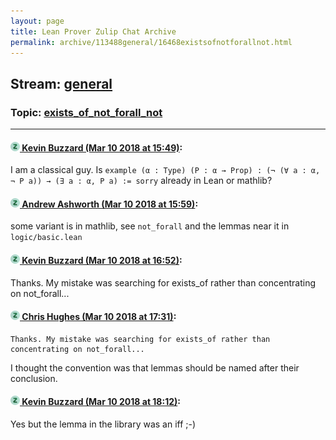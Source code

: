 ```yaml
---
layout: page
title: Lean Prover Zulip Chat Archive 
permalink: archive/113488general/16468existsofnotforallnot.html
---
```


## Stream: [general](index.html)
### Topic: [exists_of_not_forall_not](16468existsofnotforallnot.html)

---

#### [![Click to go to Zulip](../../assets/img/zulip2.png) Kevin Buzzard (Mar 10 2018 at 15:49)](https://leanprover.zulipchat.com/#narrow/stream/113488-general/topic/exists_of_not_forall_not/near/123536960):
I am a classical guy. Is `example (α : Type) (P : α → Prop) : (¬ (∀ a : α, ¬ P a)) → (∃ a : α, P a) := sorry` already in Lean or mathlib?

#### [![Click to go to Zulip](../../assets/img/zulip2.png) Andrew Ashworth (Mar 10 2018 at 15:59)](https://leanprover.zulipchat.com/#narrow/stream/113488-general/topic/exists_of_not_forall_not/near/123537206):
some variant is in mathlib, see `not_forall` and the lemmas near it in `logic/basic.lean`

#### [![Click to go to Zulip](../../assets/img/zulip2.png) Kevin Buzzard (Mar 10 2018 at 16:52)](https://leanprover.zulipchat.com/#narrow/stream/113488-general/topic/exists_of_not_forall_not/near/123538465):
Thanks. My mistake was searching for exists_of rather than concentrating on not_forall...

#### [![Click to go to Zulip](../../assets/img/zulip2.png) Chris Hughes (Mar 10 2018 at 17:31)](https://leanprover.zulipchat.com/#narrow/stream/113488-general/topic/exists_of_not_forall_not/near/123539394):
```quote
Thanks. My mistake was searching for exists_of rather than concentrating on not_forall...
```
I thought the convention was that lemmas should be named after their conclusion.

#### [![Click to go to Zulip](../../assets/img/zulip2.png) Kevin Buzzard (Mar 10 2018 at 18:12)](https://leanprover.zulipchat.com/#narrow/stream/113488-general/topic/exists_of_not_forall_not/near/123540476):
Yes but the lemma in the library was an iff ;-)

